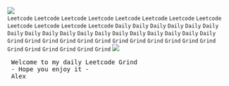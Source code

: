 <a href="https://www.youtube.com/watch?v=zlg7HkTp25A&t=16s&ab_channel=%E2%80%94ExtraLibur%E2%80%94"> <img src="https://user-images.githubusercontent.com/73097560/115834477-dbab4500-a447-11eb-908a-139a6edaec5c.gif"> </a> <br>
`Leetcode` `Leetcode` `Leetcode`  `Leetcode` `Leetcode` `Leetcode`   `Leetcode` `Leetcode` `Leetcode`  `Leetcode` `Leetcode` `Leetcode`  `Daily` `Daily`  `Daily` `Daily`  `Daily` `Daily`  `Daily` `Daily`  `Daily` `Daily` 
 `Daily` `Daily`  `Daily` `Daily` `Daily` `Daily`  `Daily` `Daily` `Grind`   `Grind`   `Grind`   `Grind`   `Grind`   `Grind`   `Grind`   `Grind`   `Grind` 
  `Grind`   `Grind`   `Grind`   `Grind`   `Grind`   `Grind`   `Grind`   `Grind`   `Grind` 
<a href="https://www.youtube.com/watch?v=zlg7HkTp25A&t=16s&ab_channel=%E2%80%94ExtraLibur%E2%80%94"> <img src="https://user-images.githubusercontent.com/73097560/115834477-dbab4500-a447-11eb-908a-139a6edaec5c.gif"> </a> <br>
         
<pre>
 Welcome to my daily Leetcode Grind
 - Hope you enjoy it - 
 Alex
</pre>
